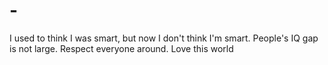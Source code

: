 # -
I used to think I was smart,
but now I don't think I'm smart. 
People's IQ gap is not large.
Respect everyone around. 
Love this world




